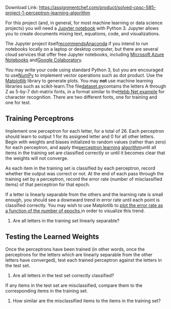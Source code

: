 Download Link: https://assignmentchef.com/product/solved-cpsc-585-project-1-perceptron-learning-algorithm
<br>



For this project (and, in general, for most machine learning or data science projects) you will need a ​<a href="https://jupyter.org/">Jupyter notebook</a>​ with Python 3. Jupyter allows you to create documents mixing text, equations, code, and visualizations.

The Jupyter project itself ​<a href="https://jupyter.org/install">recommends</a>​ ​<a href="https://www.anaconda.com/distribution/">Anaconda</a><u>​</u> if you intend to run notebooks locally on a laptop or desktop computer, but there are several cloud services that offer free Jupyter notebooks, including ​<a href="https://notebooks.azure.com/">MIcrosoft Azure Notebooks</a>​ and <u>​</u><a href="https://colab.research.google.com/">Google Colaboratory</a>​.

You may write your code using standard Python 3, but you are encouraged to use <u>​</u><a href="https://www.numpy.org/">NumPy</a><u>​</u> to implement vector operations such as dot product. Use the ​<a href="https://matplotlib.org/">Matplotlib</a><u>​</u> library to generate plots. You may ​<strong>not </strong>​use machine learning libraries such as scikit-learn.The file <u>​</u><a href="https://drive.google.com/file/d/1B3AYd8yQ8LFi4r7ihfbHHzLW1X7GnkZX/view?usp=sharing">dataset.py</a><u>​</u> contains the letters A through Z as 5-by-7 dot-matrix fonts, in a format similar to the <u>​</u><a href="https://gist.github.com/ProfAvery/01fc74d75accbe3c1926550a2ca05e4d">Hebb Net example</a><u>​</u> for character recognition. There are two different fonts, one for training and one for test.

<h2>Training Perceptrons</h2>

Implement one perceptron for each letter, for a total of 26. Each perceptron should learn to output 1 for its assigned letter and 0 for all other letters. Begin with weights and biases initialized to random values (rather than zero) for each perceptron, and apply the <u>​</u><a href="https://en.wikipedia.org/wiki/Perceptron#Learning_algorithm">perceptron learning</a> <a href="https://en.wikipedia.org/wiki/Perceptron#Learning_algorithm">algorithm</a>​ until all items in the training set are classified correctly or until it becomes clear that the weights will not converge.

As each item in the training set is classified by each perceptron, record whether the output was correct or not. At the end of each pass through the training set by a perceptron, record the error rate (number of misclassified items) of that perceptron for that epoch.

If a letter is linearly separable from the others and the learning rate is small enough, you should see a downward trend in error rate until each point is classified correctly. You may wish to use Matplotlib to <a href="https://matplotlib.org/gallery/lines_bars_and_markers/simple_plot.html#sphx-glr-gallery-lines-bars-and-markers-simple-plot-py">plot the error rate as a function of the number of epoch</a><u>​           </u><a href="https://matplotlib.org/gallery/lines_bars_and_markers/simple_plot.html#sphx-glr-gallery-lines-bars-and-markers-simple-plot-py">s</a> <u>​ </u>in order to visualize this trend.

<ol>

 <li>Are all letters in the training set linearly separable?</li>

</ol>

<h2>Testing the Learned Weights</h2>

Once the perceptrons have been trained (in other words, once the perceptrons for the letters which are linearly separable from the other letters have converged), test each trained perceptron against the letters in the test set.

<ol>

 <li>Are all letters in the test set correctly classified?</li>

</ol>

If any items in the test set are misclassified, compare them to the corresponding items in the training set.

<ol>

 <li>How similar are the misclassified items to the items in the training set?</li>

</ol>